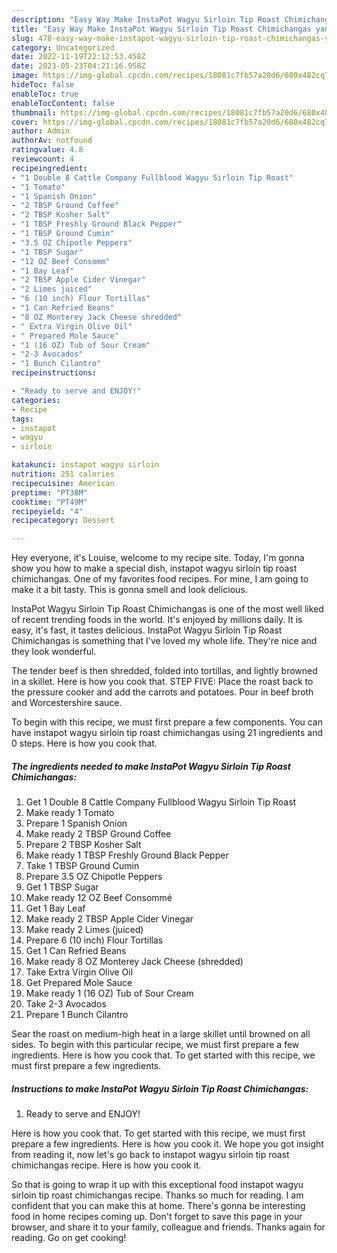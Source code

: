 ```yaml
---
description: "Easy Way Make InstaPot Wagyu Sirloin Tip Roast Chimichangas yang Delicious}"
title: "Easy Way Make InstaPot Wagyu Sirloin Tip Roast Chimichangas yang Delicious}"
slug: 478-easy-way-make-instapot-wagyu-sirloin-tip-roast-chimichangas-yang-delicious
category: Uncategorized
date: 2022-11-19T22:12:53.458Z
date: 2023-05-23T04:21:16.958Z
image: https://img-global.cpcdn.com/recipes/18081c7fb57a20d6/680x482cq70/instapot-wagyu-sirloin-tip-roast-chimichangas-recipe-main-photo.jpg
hideToc: false
enableToc: true
enableTocContent: false
thumbnail: https://img-global.cpcdn.com/recipes/18081c7fb57a20d6/680x482cq70/instapot-wagyu-sirloin-tip-roast-chimichangas-recipe-main-photo.jpg
cover: https://img-global.cpcdn.com/recipes/18081c7fb57a20d6/680x482cq70/instapot-wagyu-sirloin-tip-roast-chimichangas-recipe-main-photo.jpg
author: Admin
authorAv: notfound
ratingvalue: 4.8
reviewcount: 4
recipeingredient:
- "1 Double 8 Cattle Company Fullblood Wagyu Sirloin Tip Roast"
- "1 Tomato"
- "1 Spanish Onion"
- "2 TBSP Ground Coffee"
- "2 TBSP Kosher Salt"
- "1 TBSP Freshly Ground Black Pepper"
- "1 TBSP Ground Cumin"
- "3.5 OZ Chipotle Peppers"
- "1 TBSP Sugar"
- "12 OZ Beef Consomm"
- "1 Bay Leaf"
- "2 TBSP Apple Cider Vinegar"
- "2 Limes juiced"
- "6 (10 inch) Flour Tortillas"
- "1 Can Refried Beans"
- "8 OZ Monterey Jack Cheese shredded"
- " Extra Virgin Olive Oil"
- " Prepared Mole Sauce"
- "1 (16 OZ) Tub of Sour Cream"
- "2-3 Avocados"
- "1 Bunch Cilantro"
recipeinstructions:

- "Ready to serve and ENJOY!"
categories:
- Recipe
tags:
- instapot
- wagyu
- sirloin

katakunci: instapot wagyu sirloin 
nutrition: 251 calories
recipecuisine: American
preptime: "PT38M"
cooktime: "PT49M"
recipeyield: "4"
recipecategory: Dessert

---
```



Hey everyone, it's Louise, welcome to my recipe site. Today, I'm gonna show you how to make a special dish, instapot wagyu sirloin tip roast chimichangas. One of my favorites food recipes. For mine, I am going to make it a bit tasty. This is gonna smell and look delicious.

InstaPot Wagyu Sirloin Tip Roast Chimichangas is one of the most well liked of recent trending foods in the world. It's enjoyed by millions daily. It is easy, it's fast, it tastes delicious. InstaPot Wagyu Sirloin Tip Roast Chimichangas is something that I've loved my whole life. They're nice and they look wonderful.

The tender beef is then shredded, folded into tortillas, and lightly browned in a skillet. Here is how you cook that. STEP FIVE: Place the roast back to the pressure cooker and add the carrots and potatoes. Pour in beef broth and Worcestershire sauce.


To begin with this recipe, we must first prepare a few components. You can have instapot wagyu sirloin tip roast chimichangas using 21 ingredients and 0 steps. Here is how you cook that.

<!--inarticleads1-->

##### The ingredients needed to make InstaPot Wagyu Sirloin Tip Roast Chimichangas:

1. Get 1 Double 8 Cattle Company Fullblood Wagyu Sirloin Tip Roast
1. Make ready 1 Tomato
1. Prepare 1 Spanish Onion
1. Make ready 2 TBSP Ground Coffee
1. Prepare 2 TBSP Kosher Salt
1. Make ready 1 TBSP Freshly Ground Black Pepper
1. Take 1 TBSP Ground Cumin
1. Prepare 3.5 OZ Chipotle Peppers
1. Get 1 TBSP Sugar
1. Make ready 12 OZ Beef Consommé
1. Get 1 Bay Leaf
1. Make ready 2 TBSP Apple Cider Vinegar
1. Make ready 2 Limes (juiced)
1. Prepare 6 (10 inch) Flour Tortillas
1. Get 1 Can Refried Beans
1. Make ready 8 OZ Monterey Jack Cheese (shredded)
1. Take  Extra Virgin Olive Oil
1. Get  Prepared Mole Sauce
1. Make ready 1 (16 OZ) Tub of Sour Cream
1. Take 2-3 Avocados
1. Prepare 1 Bunch Cilantro


Sear the roast on medium-high heat in a large skillet until browned on all sides. To begin with this particular recipe, we must first prepare a few ingredients. Here is how you cook that. To get started with this recipe, we must first prepare a few ingredients. 

<!--inarticleads2-->

##### Instructions to make InstaPot Wagyu Sirloin Tip Roast Chimichangas:


1. Ready to serve and ENJOY!

Here is how you cook that. To get started with this recipe, we must first prepare a few ingredients. Here is how you cook it. We hope you got insight from reading it, now let&#39;s go back to instapot wagyu sirloin tip roast chimichangas recipe. Here is how you cook it. 

So that is going to wrap it up with this exceptional food instapot wagyu sirloin tip roast chimichangas recipe. Thanks so much for reading. I am confident that you can make this at home. There's gonna be interesting food in home recipes coming up. Don't forget to save this page in your browser, and share it to your family, colleague and friends. Thanks again for reading. Go on get cooking!
